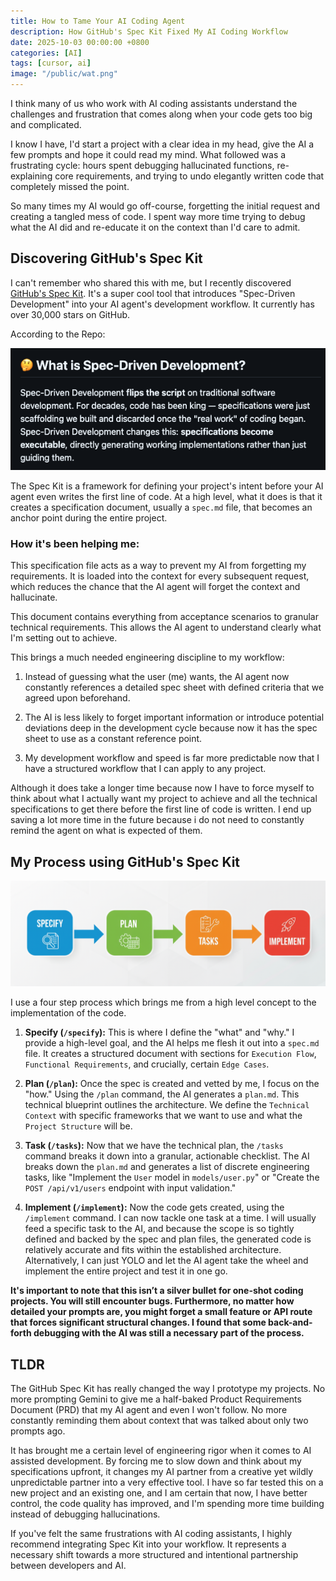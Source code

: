```yaml
---
title: How to Tame Your AI Coding Agent
description: How GitHub's Spec Kit Fixed My AI Coding Workflow
date: 2025-10-03 00:00:00 +0800
categories: [AI]
tags: [cursor, ai]
image: "/public/wat.png"
---
```


I think many of us who work with AI coding assistants understand the challenges and frustration that comes along when your code gets too big and complicated. 

I know I have, I'd start a project with a clear idea in my head, give the AI a few prompts and hope it could read my mind. What followed was a frustrating cycle: hours spent debugging hallucinated functions, re-explaining core requirements, and trying to undo elegantly written code that completely missed the point.

So many times my AI would go off-course, forgetting the initial request and creating a tangled mess of code. I spent way more time trying to debug what the AI did and re-educate it on the context than I'd care to admit. 

## Discovering GitHub's Spec Kit

I can't remember who shared this with me, but I recently discovered [GitHub's Spec Kit](https://github.com/github/spec-kit). It's a super cool tool that introduces "Spec-Driven Development" into your AI agent's development workflow. It currently has over 30,000 stars on GitHub.

According to the Repo:

![SDD](/public/SDD.png)


The Spec Kit is a framework for defining your project's intent before your AI agent even writes the first line of code. At a high level, what it does is that it creates a specification document, usually a `spec.md` file, that becomes an anchor point during the entire project.

### **How it's been helping me:**

This specification file acts as a way to prevent my AI from forgetting my requirements. It is loaded into the context for every subsequent request, which reduces the chance that the AI agent will forget the context and hallucinate.

This document contains everything from acceptance scenarios to granular technical requirements. This allows the AI agent to understand clearly what I'm setting out to achieve.

This brings a much needed engineering discipline to my workflow:

1. Instead of guessing what the user (me) wants, the AI agent now constantly references a detailed spec sheet with defined criteria that we agreed upon beforehand.
 
2. The AI is less likely to forget important information or introduce potential deviations deep in the development cycle because now it has the spec sheet to use as a constant reference point.

3. My development workflow and speed is far more predictable now that I have a structured workflow that I can apply to any project. 
   
Although it does take a longer time because now I have to force myself to think about what I actually want my project to achieve and all the technical specifications to get there before the first line of code is written. I end up saving a lot more time in the future because i do not need to constantly remind the agent on what is expected of them.

## My Process using GitHub's Spec Kit

![SPTI](/public/SPTI.png)

I use a four step process which brings me from a high level concept to the implementation of the code. 

1. **Specify (`/specify`):** This is where I define the "what" and "why." I provide a high-level goal, and the AI helps me flesh it out into a `spec.md` file. It creates a structured document with sections for `Execution Flow`, `Functional Requirements`, and crucially, certain `Edge Cases`.

2. **Plan (`/plan`):** Once the spec is created and vetted by me, I focus on the "how." Using the `/plan` command, the AI generates a `plan.md`. This technical blueprint outlines the architecture. We define the `Technical Context` with specific frameworks that we want to use and what the `Project Structure` will be.

3. **Task (`/tasks`):** Now that we have the technical plan, the `/tasks` command breaks it down into a granular, actionable checklist. The AI breaks down the `plan.md` and generates a list of discrete engineering tasks, like "Implement the `User` model in `models/user.py`" or "Create the `POST /api/v1/users` endpoint with input validation."

4. **Implement (`/implement`):** Now the code gets created, using the `/implement` command. I can now tackle one task at a time. I will usually feed a specific task to the AI, and because the scope is so tightly defined and backed by the spec and plan files, the generated code is relatively accurate and fits within the established architecture. Alternatively, I can just YOLO and let the AI agent take the wheel and implement the entire project and test it in one go. 

**It's important to note that this isn’t a silver bullet for one-shot coding projects. You will still encounter bugs. Furthermore, no matter how detailed your prompts are, you might forget a small feature or API route that forces significant structural changes. I found that some back-and-forth debugging with the AI was still a necessary part of the process.**

## TLDR

The GitHub Spec Kit has really changed the way I prototype my projects. No more prompting Gemini to give me a half-baked Product Requirements Document (PRD) that my AI agent and even I won't follow. No more constantly reminding them about context that was talked about only two prompts ago. 

It has brought me a certain level of engineering rigor when it comes to AI assisted development. By forcing me to slow down and think about my specifications upfront, it changes my AI partner from a creative yet wildly unpredictable partner into a very effective tool. I have so far tested this on a new project and an existing one, and I am certain that now, I have better control, the code quality has improved, and I'm spending more time building instead of debugging hallucinations. 

If you've felt the same frustrations with AI coding assistants, I highly recommend integrating Spec Kit into your workflow. It represents a necessary shift towards a more structured and intentional partnership between developers and AI.